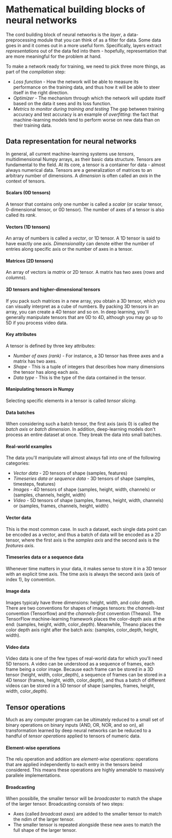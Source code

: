 # Mathematical building blocks of neural networks

The cord building block of neural networks is the *layer*, a data-preprocessing module that you can think of as a filter for data. Some data goes in and it comes out
in a more useful form. Specifically, layers extract *representations* out of the data fed into them - hopefully, representation that are more meaningful for the problem
at hand.

To make a network ready for training, we need to pick three more things, as part of the *compilation* step:
* *Loss function* - How the network will be able to measure its performance on the training data, and thus how it will be able to steer itself in the right direction.
* *Optimizer* - The mechanism through which the network will update itself based on the data it sees and its loss function.
* *Metrics to monitor during training and testing*
The gap between training accuracy and test accuracy is an example of *overfitting*: the fact that machine-learning models tend to perform worse on new data than on their
training data.

## Data representation for neural networks
In general, all current machine-learning systems use *tensors*, multidimensional Numpy arrays, as their basic data structure. Tensors are fundamental to the field. At
its core, a tensor is a container for data - almost always numerical data. Tensors are a generalization of matrices to an arbitrary number of dimensions. A *dimension*
is often called an *axis* in the context of tensors.
#### Scalars (0D tensors)
A tensor that contains only one number is called a *scalar* (or scalar tensor, 0-dimensional tensor, or 0D tensor). The number of axes of a tensor is also called its
*rank*.
#### Vectors (1D tensors)
An array of numbers is called a *vector*, or 1D tensor. A 1D tensor is said to have exactly one axis. *Dimensionality* can denote either the number of entries along
specific axis or the number of axes in a tensor.
#### Matrices (2D tensors)
An array of vectors ia *matrix* or 2D tensor. A matrix has two axes (*rows* and *columns*).
#### 3D tensors and higher-dimensional tensors
If you pack such matrices in a new array, you obtain a 3D tensor, which you can visually interpret as a cube of numbers. By packing 3D tensors in an array, you can
create a 4D tensor and so on. In deep learning, you'll generally manipulate tensors that are 0D to 4D, although you may go up to 5D if you process video data.
#### Key attributes
A tensor is defined by three key attributes:
* *Number of axes (rank)* - For instance, a 3D tensor has three axes and a matrix has two axes.
* *Shape* - This is a tuple of integers that describes how many dimensions the tensor has along each axis.
* *Data type* - This is the type of the data contained in the tensor.
#### Manipulating tensors in Numpy
Selecting specific elements in a tensor is called *tensor slicing*.
#### Data batches
When considering such a batch tensor, the first axis (axis 0) is called the *batch axis* or *batch dimension*. In addition, deep-learning models don't process an entire
dataset at once. They break the data into small batches.
#### Real-world examples
The data you'll manipulate will almost always fall into one of the following categories:
* *Vector data* - 2D tensors of shape (samples, features)
* *Timeseries data or sequence data* - 3D tensors of shape (samples, timesteps, features)
* *Images* - 4D tensors of shape (samples, height, width, channels) or (samples, channels, height, width)
* *Video* - 5D tensors of shape (samples, frames, height, width, channels) or (samples, frames, channels, height, width)
#### Vector data
This is the most common case. In such a dataset, each single data point can be encoded as a vector, and thus a batch of data will be encoded as a 2D tensor, where the
first axis is the *samples axis* and the second axis is the *features axis*.
#### Timeseries data or a sequence data
Whenever time matters in your data, it makes sense to store it in a 3D tensor with an explicit time axis. The time axis is always the second axis (axis of index 1),
by convention.
#### Image data
Images typicaly have three dimensions: height, width, and color depth. There are two conventions for shapes of images tensors: the *channels-last* convention (Tensorflow)
and the *channels-first* convention (Theano). The TensorFlow machine-learning framework places the color-depth axis at the end: (samples, height, width, color_depth).
Meanwhile, Theano places the color depth axis right after the batch axis: (samples, color_depth, height, width).
#### Video data
Video data is one of the few types of real-world data for which you'll need 5D tensors. A video can be understood as a sequence of frames, each frame being a color image.
Because each frame can be stored in a 3D tensor (height, width, color_depth), a sequence of frames can be stored in a 4D tensor (frames, height, width, color_depth),
and thus a batch of different videos can be stored in a 5D tensor of shape (samples, frames, height, width, color_depth).

## Tensor operations
Much as any computer program can be ultimately reduced to a small set of binary operations on binary inputs (AND, OR, NOR, and so on), all transformation learned by
deep neural networks can be reduced to a handful of *tensor operations* applied to tensors of numeric data.
#### Element-wise operations
The relu operation and addition are *element-wise* operations: operations that are applied independently to each entry in the tensors beind considered. This means these
operations are highly amenable to massively parallele implementations.
#### Broadcasting
When possiblle, the smaller tensor will be *broadcaster* to match the shape of the larger tensor. Broadcasting consists of two steps:
* Axes (called *broadcast axes*) are added to the smaller tensor to match the ndim of the larger tensor.
* The smaller tensor is repeated alongside these new axes to match the full shape of the larger tensor.
